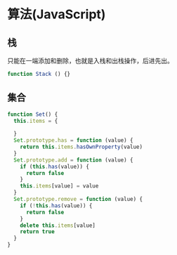 # 算法(JavaScript)

## 栈

只能在一端添加和删除，也就是入栈和出栈操作，后进先出。

```javascript
function Stack () {}
```

## 集合

```javascript
function Set() {
  this.items = {
    
  }
  Set.prototype.has = function (value) {
    return this.items.hasOwnProperty(value)
  }
  Set.prototype.add = function (value) {
    if (this.has(value)) {
      return false
    }
    this.items[value] = value
  }
  Set.prototype.remove = function (value) {
    if (!this.has(value)) {
      return false
    }
    delete this.items[value]
    return true
  }
}
```

